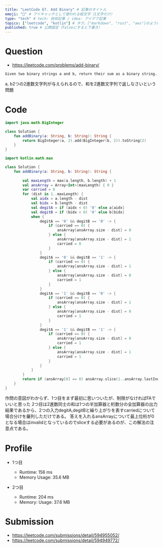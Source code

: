 ```yaml
---
title: "LeetCode 67. Add Binary" # 記事のタイトル
emoji: "🙆" # アイキャッチとして使われる絵文字（1文字だけ）
type: "tech" # tech: 技術記事 / idea: アイデア記事
topics: ["leetcode", "kotlin"] # タグ。["markdown", "rust", "aws"]のように指定する
published: true # 公開設定（falseにすると下書き）
---
```


# Question

- https://leetcode.com/problems/add-binary/

~~~txt
Given two binary strings a and b, return their sum as a binary string.
~~~

a, b2つの2進数文字列が与えられるので、和を2進数文字列で返しなさいという問題

# Code

~~~kotlin
import java.math.BigInteger

class Solution {
    fun addBinary(a: String, b: String): String {
        return BigInteger(a, 2).add(BigInteger(b, 2)).toString(2)
    }
}
~~~

~~~kotlin
import kotlin.math.max

class Solution {
    fun addBinary(a: String, b: String): String {
    
        val maxLength = max(a.length, b.length) + 1
        val ansArray = Array<Int>(maxLength) { 0 }
        var carried = 0
        for (dist in 1..maxLength) {
            val aidx = a.length - dist
            val bidx = b.length - dist
            val degitA = if (aidx < 0) '0' else a[aidx]
            val degitB = if (bidx < 0) '0' else b[bidx]
            when {
                degitA == '0' && degitB == '0' -> {
                    if (carried == 0) {
                        ansArray[ansArray.size - dist] = 0
                    } else {
                        ansArray[ansArray.size - dist] = 1
                        carried = 0
                    }
                }
                degitA == '0' && degitB == '1' -> {
                    if (carried == 0) {
                        ansArray[ansArray.size - dist] = 1
                    } else {
                        ansArray[ansArray.size - dist] = 0
                        carried = 1
                    }
                }
                degitA == '1' && degitB == '0' -> {
                    if (carried == 0) {
                        ansArray[ansArray.size - dist] = 1
                    } else {
                        ansArray[ansArray.size - dist] = 0
                        carried = 1
                    }
                }
                degitA == '1' && degitB == '1' -> {
                    if (carried == 0) {
                        ansArray[ansArray.size - dist] = 0
                        carried = 1
                    } else {
                        ansArray[ansArray.size - dist] = 1
                        carried = 1
                    }
                }
            }
        }
        return if (ansArray[0] == 0) ansArray.slice(1..ansArray.lastIndex).joinToString("") else ansArray.joinToString("")
    }
}
~~~

作問の意図がわからず、1つ目をまず最初に思いついたが、制限がなければFAでいいと思った
2つ目は2進数同士の和は1つの半加算器と桁数分の全加算器の出力結果であるから、2つの入力degitA,degitBと繰り上がりを表すcarriedについて場合分けを羅列しただけである。
答えを入れるansArrayについて最上位桁が0となる場合はinvalidとなっているのでsliceする必要があるのが、この解法の注意点である。

# Profile

- 1つ目
    - Runtime: 156 ms
    - Memory Usage: 35.6 MB

- 2つ目
    - Runtime: 204 ms
    - Memory: Usage: 37.6 MB

# Submission
- https://leetcode.com/submissions/detail/594955052/
- https://leetcode.com/submissions/detail/594949772/

